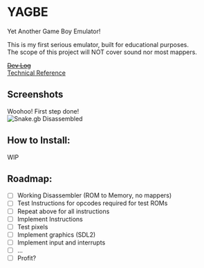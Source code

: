# YAGBE
Yet Another Game Boy Emulator!  

This is my first serious emulator, built for educational purposes.  
The scope of this project will NOT cover sound nor most mappers.  
  
[~~Dev Log~~]()  
[Technical Reference](https://gbdev.io/pandocs)  
  
## Screenshots  
Woohoo! First step done!  
![Snake.gb Disassembled](<img width="579" alt="Snake SS" src="https://github.com/ndh707/YAGBE/assets/90161063/7d9bb745-81bf-4aa2-bd41-ab17a287aa34">)
  
## How to Install:  
WIP
  
## Roadmap:  
- [ ] Working Disassembler (ROM to Memory, no mappers)  
- [ ] Test Instructions for opcodes required for test ROMs  
- [ ] Repeat above for all instructions  
- [ ] Implement Instructions  
- [ ] Test pixels  
- [ ] Implement graphics (SDL2)  
- [ ] Implement input and interrupts   
- [ ] ...
- [ ] Profit?  
